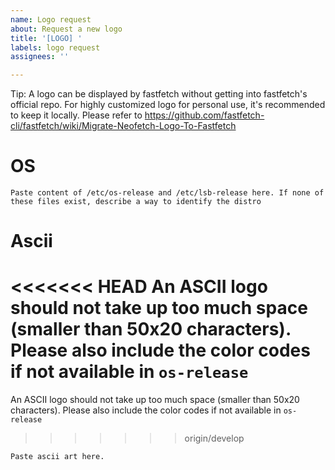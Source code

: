 ```yaml
---
name: Logo request
about: Request a new logo
title: '[LOGO] '
labels: logo request
assignees: ''

---
```


Tip: A logo can be displayed by fastfetch without getting into fastfetch's official repo. For highly customized logo for personal use, it's recommended to keep it locally. Please refer to https://github.com/fastfetch-cli/fastfetch/wiki/Migrate-Neofetch-Logo-To-Fastfetch

# OS
```
Paste content of /etc/os-release and /etc/lsb-release here. If none of these files exist, describe a way to identify the distro
```

# Ascii

<<<<<<< HEAD
An ASCII logo should not take up too much space (smaller than 50x20 characters). Please also include the color codes if not available in `os-release`
=======
An ASCII logo should not take up too much space (smaller than 50x20 characters). Please also include the color codes if not available in `os-release` 
>>>>>>> origin/develop

```
Paste ascii art here.
```
